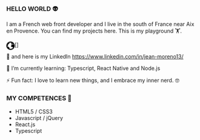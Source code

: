 ### HELLO WORLD 👽

I am a French web front developer and I live in the south of France near Aix en Provence. You can find my projects here. This is my playground 🏋️‍.  

[<img align="left" alt="cyf13.com" width="22px" src="https://raw.githubusercontent.com/iconic/open-iconic/master/svg/globe.svg" href="www.cyf13.com" target="_blank"/>]


🤙 and here is my LinkedIn https://www.linkedin.com/in/jean-moreno13/

🌱 I’m currently learning: Typescript, React Native and Node.js

⚡ Fun fact: I love to learn new things, and I embrace my inner nerd. 🤓

### MY COMPETENCES 💪
- HTML5 / CSS3
- Javascript / jQuery
- React.js
- Typescript 
